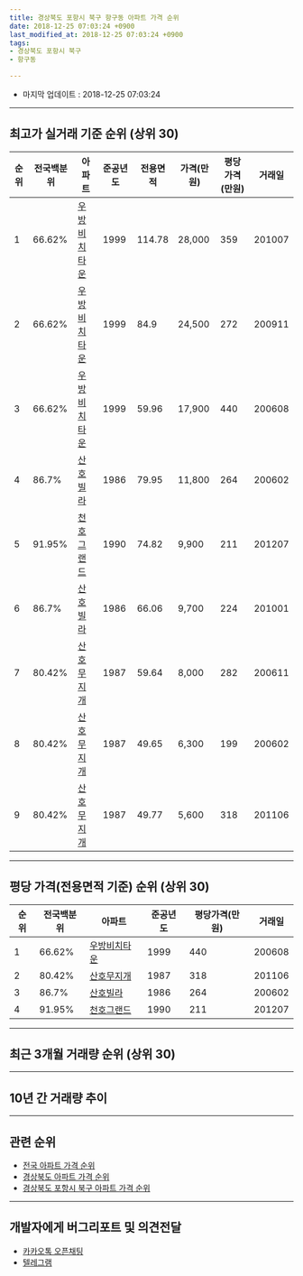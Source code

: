 ```yaml
---
title: 경상북도 포항시 북구 항구동 아파트 가격 순위
date: 2018-12-25 07:03:24 +0900
last_modified_at: 2018-12-25 07:03:24 +0900
tags:
- 경상북도 포항시 북구
- 항구동

---
```


* 마지막 업데이트 : 2018-12-25 07:03:24

---

## 최고가 실거래 기준 순위 (상위 30)


|순위|전국백분위|아파트|준공년도|전용면적|가격(만원)|평당가격(만원)|거래일|
|---|---|---|---|---|---|---|---|
|1|66.62%|[우방비치타운](https://search.naver.com/search.naver?query=%EA%B2%BD%EC%83%81%EB%B6%81%EB%8F%84+%ED%8F%AC%ED%95%AD%EC%8B%9C+%EB%B6%81%EA%B5%AC+%ED%95%AD%EA%B5%AC%EB%8F%99+%EC%9A%B0%EB%B0%A9%EB%B9%84%EC%B9%98%ED%83%80%EC%9A%B4)|1999|114.78|28,000|359|201007|
|2|66.62%|[우방비치타운](https://search.naver.com/search.naver?query=%EA%B2%BD%EC%83%81%EB%B6%81%EB%8F%84+%ED%8F%AC%ED%95%AD%EC%8B%9C+%EB%B6%81%EA%B5%AC+%ED%95%AD%EA%B5%AC%EB%8F%99+%EC%9A%B0%EB%B0%A9%EB%B9%84%EC%B9%98%ED%83%80%EC%9A%B4)|1999|84.9|24,500|272|200911|
|3|66.62%|[우방비치타운](https://search.naver.com/search.naver?query=%EA%B2%BD%EC%83%81%EB%B6%81%EB%8F%84+%ED%8F%AC%ED%95%AD%EC%8B%9C+%EB%B6%81%EA%B5%AC+%ED%95%AD%EA%B5%AC%EB%8F%99+%EC%9A%B0%EB%B0%A9%EB%B9%84%EC%B9%98%ED%83%80%EC%9A%B4)|1999|59.96|17,900|440|200608|
|4|86.7%|[산호빌라](https://search.naver.com/search.naver?query=%EA%B2%BD%EC%83%81%EB%B6%81%EB%8F%84+%ED%8F%AC%ED%95%AD%EC%8B%9C+%EB%B6%81%EA%B5%AC+%ED%95%AD%EA%B5%AC%EB%8F%99+%EC%82%B0%ED%98%B8%EB%B9%8C%EB%9D%BC)|1986|79.95|11,800|264|200602|
|5|91.95%|[천호그랜드](https://search.naver.com/search.naver?query=%EA%B2%BD%EC%83%81%EB%B6%81%EB%8F%84+%ED%8F%AC%ED%95%AD%EC%8B%9C+%EB%B6%81%EA%B5%AC+%ED%95%AD%EA%B5%AC%EB%8F%99+%EC%B2%9C%ED%98%B8%EA%B7%B8%EB%9E%9C%EB%93%9C)|1990|74.82|9,900|211|201207|
|6|86.7%|[산호빌라](https://search.naver.com/search.naver?query=%EA%B2%BD%EC%83%81%EB%B6%81%EB%8F%84+%ED%8F%AC%ED%95%AD%EC%8B%9C+%EB%B6%81%EA%B5%AC+%ED%95%AD%EA%B5%AC%EB%8F%99+%EC%82%B0%ED%98%B8%EB%B9%8C%EB%9D%BC)|1986|66.06|9,700|224|201001|
|7|80.42%|[산호무지개](https://search.naver.com/search.naver?query=%EA%B2%BD%EC%83%81%EB%B6%81%EB%8F%84+%ED%8F%AC%ED%95%AD%EC%8B%9C+%EB%B6%81%EA%B5%AC+%ED%95%AD%EA%B5%AC%EB%8F%99+%EC%82%B0%ED%98%B8%EB%AC%B4%EC%A7%80%EA%B0%9C)|1987|59.64|8,000|282|200611|
|8|80.42%|[산호무지개](https://search.naver.com/search.naver?query=%EA%B2%BD%EC%83%81%EB%B6%81%EB%8F%84+%ED%8F%AC%ED%95%AD%EC%8B%9C+%EB%B6%81%EA%B5%AC+%ED%95%AD%EA%B5%AC%EB%8F%99+%EC%82%B0%ED%98%B8%EB%AC%B4%EC%A7%80%EA%B0%9C)|1987|49.65|6,300|199|200602|
|9|80.42%|[산호무지개](https://search.naver.com/search.naver?query=%EA%B2%BD%EC%83%81%EB%B6%81%EB%8F%84+%ED%8F%AC%ED%95%AD%EC%8B%9C+%EB%B6%81%EA%B5%AC+%ED%95%AD%EA%B5%AC%EB%8F%99+%EC%82%B0%ED%98%B8%EB%AC%B4%EC%A7%80%EA%B0%9C)|1987|49.77|5,600|318|201106|


---

## 평당 가격(전용면적 기준) 순위 (상위 30)


|순위|전국백분위|아파트|준공년도|평당가격(만원)|거래일|
|---|---|---|---|---|---|
|1|66.62%|[우방비치타운](https://search.naver.com/search.naver?query=%EA%B2%BD%EC%83%81%EB%B6%81%EB%8F%84+%ED%8F%AC%ED%95%AD%EC%8B%9C+%EB%B6%81%EA%B5%AC+%ED%95%AD%EA%B5%AC%EB%8F%99+%EC%9A%B0%EB%B0%A9%EB%B9%84%EC%B9%98%ED%83%80%EC%9A%B4)|1999|440|200608|
|2|80.42%|[산호무지개](https://search.naver.com/search.naver?query=%EA%B2%BD%EC%83%81%EB%B6%81%EB%8F%84+%ED%8F%AC%ED%95%AD%EC%8B%9C+%EB%B6%81%EA%B5%AC+%ED%95%AD%EA%B5%AC%EB%8F%99+%EC%82%B0%ED%98%B8%EB%AC%B4%EC%A7%80%EA%B0%9C)|1987|318|201106|
|3|86.7%|[산호빌라](https://search.naver.com/search.naver?query=%EA%B2%BD%EC%83%81%EB%B6%81%EB%8F%84+%ED%8F%AC%ED%95%AD%EC%8B%9C+%EB%B6%81%EA%B5%AC+%ED%95%AD%EA%B5%AC%EB%8F%99+%EC%82%B0%ED%98%B8%EB%B9%8C%EB%9D%BC)|1986|264|200602|
|4|91.95%|[천호그랜드](https://search.naver.com/search.naver?query=%EA%B2%BD%EC%83%81%EB%B6%81%EB%8F%84+%ED%8F%AC%ED%95%AD%EC%8B%9C+%EB%B6%81%EA%B5%AC+%ED%95%AD%EA%B5%AC%EB%8F%99+%EC%B2%9C%ED%98%B8%EA%B7%B8%EB%9E%9C%EB%93%9C)|1990|211|201207|


---

## 최근 3개월 거래량 순위 (상위 30)


<div style="width:100%;">
    <canvas id="deal_count_ranking" height="250"></canvas>
</div>


<script>
new Chart(document.getElementById("deal_count_ranking"), {
    type: 'horizontalBar',
    data: {
        labels: ['우방비치타운'],
        datasets: [{
            label: '실거래 수',
            data: [3],
            borderColor: "rgba(255, 0, 128, 1)",
            backgroundColor: "rgba(255, 0, 128, 0.5)",
            fill: false,
        }]
    },
    options: {
        responsive: true,
        title: {
            display: true,
            text: '최근 3개월 거래량 순위'
        },
        tooltips: {
            mode: 'index',
            intersect: false,
            callbacks: {
                title: function(tooltipItems, data) {
                    return "실거래 수:";
                },
                label: function(tooltipItem, data) {
                    return data.labels[tooltipItem.index] + ": " + tooltipItem.xLabel;
                }
            }
        },
        hover: {
            mode: 'nearest',
            intersect: true
        },
        scales: {
            xAxes: [{
                display: true,
                scaleLabel: {
                    display: true,
                    labelString: '실거래 수'
                },
                ticks: {
                    suggestedMin: 0,
                }
            }],
            yAxes: [{
                display: true,
                ticks: {
                    autoSkip: false,
                    callback: function(value, index, values) {
                        if (value.length > 15)
                            return value.substr(0, 13) + "...";
                        else
                            return value;
                    }
                },
                scaleLabel: {
                    display: false,
                }
            }]
        }
    }
});

</script>


---

## 10년 간 거래량 추이


<div style="width:100%;">
    <canvas id="deal_progress" height="250"></canvas>
</div>

<script>
new Chart(document.getElementById("deal_progress"), {
    type: 'line',
    data: {
        labels: ['200812','200901','200902','200903','200904','200905','200906','200907','200908','200909','200910','200911','200912','201001','201002','201003','201004','201005','201006','201007','201008','201009','201010','201011','201012','201101','201102','201103','201104','201105','201106','201107','201108','201109','201110','201111','201112','201201','201202','201203','201204','201205','201206','201207','201208','201209','201210','201211','201212','201301','201302','201303','201304','201305','201306','201307','201308','201309','201310','201311','201312','201401','201402','201403','201404','201405','201406','201407','201408','201409','201410','201411','201412','201501','201502','201503','201504','201505','201506','201507','201508','201509','201510','201511','201512','201601','201602','201603','201604','201605','201606','201607','201608','201609','201610','201611','201612','201701','201702','201703','201704','201705','201706','201707','201708','201709','201710','201711','201712','201801','201802','201803','201804','201805','201806','201807','201808','201809','201810','201811','201812'],
        datasets: [{
            label: '실거래 수',
            pointRadius: 1,
            data: [0, 3, 9, 14, 7, 11, 5, 1, 2, 4, 6, 5, 6, 7, 5, 5, 6, 1, 3, 9, 3, 11, 5, 3, 6, 8, 3, 7, 7, 7, 4, 2, 4, 6, 9, 7, 6, 3, 0, 3, 3, 3, 4, 6, 1, 4, 5, 6, 1, 1, 4, 4, 7, 2, 3, 3, 2, 5, 9, 10, 4, 4, 0, 6, 3, 5, 3, 2, 3, 10, 6, 2, 1, 1, 1, 3, 2, 1, 4, 1, 2, 1, 2, 1, 1, 0, 1, 4, 3, 1, 5, 0, 0, 3, 2, 3, 3, 1, 1, 1, 1, 2, 0, 4, 5, 0, 1, 1, 1, 4, 0, 4, 3, 1, 1, 0, 1, 2, 0, 2, 1],
            borderColor: "rgba(255, 201, 14, 1)",
            backgroundColor: "rgba(255, 201, 14, 0.5)",
            fill: true,
        }]
    },
    options: {
        responsive: true,
        title: {
            display: true,
            text: '10년간 거래량 추이'
        },
        tooltips: {
            mode: 'index',
            intersect: false,
        },
        hover: {
            mode: 'nearest',
            intersect: true
        },
        scales: {
            xAxes: [{
                display: true,
                scaleLabel: {
                    display: true,
                    labelString: '년/월'
                }
            }],
            yAxes: [{
                display: true,
                ticks: {
                    suggestedMin: 0,
                },
                scaleLabel: {
                    display: true,
                    labelString: '실거래 수'
                }
            }]
        }
    }
});

</script>


---

## 관련 순위

- [전국 아파트 가격 순위](https://inasie.github.io/apt-ranking/전국)
- [경상북도 아파트 가격 순위](https://inasie.github.io/apt-ranking/경상북도)
- [경상북도 포항시 북구 아파트 가격 순위](https://inasie.github.io/apt-ranking/경상북도-포항시-북구)


---

## 개발자에게 버그리포트 및 의견전달

- [카카오톡 오픈채팅](https://open.kakao.com/o/gLJUAP4)
- [텔레그램](https://t.me/inasie)

